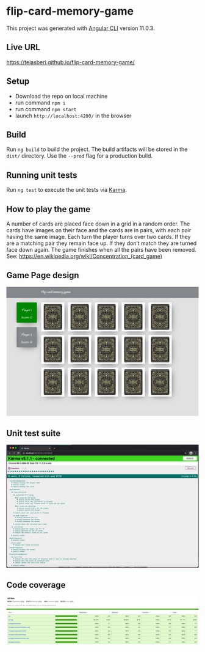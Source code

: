 # flip-card-memory-game

This project was generated with [Angular CLI](https://github.com/angular/angular-cli) version 11.0.3.

## Live URL

https://tejasberi.github.io/flip-card-memory-game/

## Setup

- Download the repo on local machine
- run command `npm i`
- run command `npm start`
- launch `http://localhost:4200/` in the browser

## Build

Run `ng build` to build the project. The build artifacts will be stored in the `dist/` directory. Use the `--prod` flag for a production build.

## Running unit tests

Run `ng test` to execute the unit tests via [Karma](https://karma-runner.github.io).

## How to play the game

A number of cards are placed face down in a grid in a random order. The cards have images
on their face and the cards are in pairs, with each pair having the same image.
Each turn the player turns over two cards. If they are a matching pair they remain face up. If
they don’t match they are turned face down again.
The game finishes when all the pairs have been removed.
See: https://en.wikipedia.org/wiki/Concentration_(card_game)

## Game Page design

![](screenshots/page-ui-desktop.png)

## Unit test suite

![](screenshots/unit-tests.png)

## Code coverage

![](screenshots/code-coverage.png)

